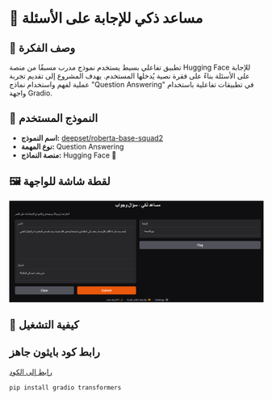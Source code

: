 # 🤖 مساعد ذكي للإجابة على الأسئلة

## 📌 وصف الفكرة
تطبيق تفاعلي بسيط يستخدم نموذج مدرب مسبقًا من منصة Hugging Face للإجابة على الأسئلة بناءً على فقرة نصية يُدخلها المستخدم. يهدف المشروع إلى تقديم تجربة عملية لفهم واستخدام نماذج "Question Answering" في تطبيقات تفاعلية باستخدام واجهة Gradio.

## 🧠 النموذج المستخدم
- **اسم النموذج:** [deepset/roberta-base-squad2](https://huggingface.co/deepset/roberta-base-squad2)
- **نوع المهمة:** Question Answering
- **منصة النماذج:** Hugging Face 🤗

## 🖼️ لقطة شاشة للواجهة
![لقطة شاشة للتطبيق](S.png)

## 🚀 كيفية التشغيل
## رابط كود بايثون جاهز 
[رابط إلى الكود  ](https://colab.research.google.com/drive/1TaH_OgkbOCiC9XzqdfwtC-Wd2_pyzoFX#scrollTo=cST-vi4oN3Rc)

```bash
pip install gradio transformers

